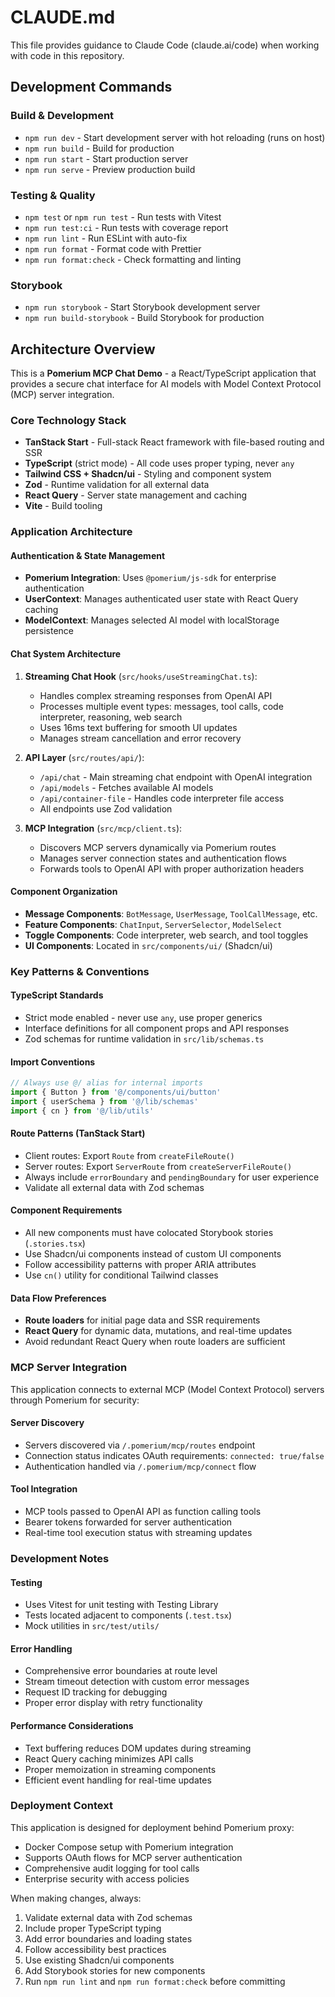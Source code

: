 # CLAUDE.md

This file provides guidance to Claude Code (claude.ai/code) when working with code in this repository.

## Development Commands

### Build & Development

- `npm run dev` - Start development server with hot reloading (runs on host)
- `npm run build` - Build for production
- `npm run start` - Start production server
- `npm run serve` - Preview production build

### Testing & Quality

- `npm test` or `npm run test` - Run tests with Vitest
- `npm run test:ci` - Run tests with coverage report
- `npm run lint` - Run ESLint with auto-fix
- `npm run format` - Format code with Prettier
- `npm run format:check` - Check formatting and linting

### Storybook

- `npm run storybook` - Start Storybook development server
- `npm run build-storybook` - Build Storybook for production

## Architecture Overview

This is a **Pomerium MCP Chat Demo** - a React/TypeScript application that provides a secure chat interface for AI models with Model Context Protocol (MCP) server integration.

### Core Technology Stack

- **TanStack Start** - Full-stack React framework with file-based routing and SSR
- **TypeScript** (strict mode) - All code uses proper typing, never `any`
- **Tailwind CSS + Shadcn/ui** - Styling and component system
- **Zod** - Runtime validation for all external data
- **React Query** - Server state management and caching
- **Vite** - Build tooling

### Application Architecture

#### Authentication & State Management

- **Pomerium Integration**: Uses `@pomerium/js-sdk` for enterprise authentication
- **UserContext**: Manages authenticated user state with React Query caching
- **ModelContext**: Manages selected AI model with localStorage persistence

#### Chat System Architecture

1. **Streaming Chat Hook** (`src/hooks/useStreamingChat.ts`):

   - Handles complex streaming responses from OpenAI API
   - Processes multiple event types: messages, tool calls, code interpreter, reasoning, web search
   - Uses 16ms text buffering for smooth UI updates
   - Manages stream cancellation and error recovery

2. **API Layer** (`src/routes/api/`):

   - `/api/chat` - Main streaming chat endpoint with OpenAI integration
   - `/api/models` - Fetches available AI models
   - `/api/container-file` - Handles code interpreter file access
   - All endpoints use Zod validation

3. **MCP Integration** (`src/mcp/client.ts`):
   - Discovers MCP servers dynamically via Pomerium routes
   - Manages server connection states and authentication flows
   - Forwards tools to OpenAI API with proper authorization headers

#### Component Organization

- **Message Components**: `BotMessage`, `UserMessage`, `ToolCallMessage`, etc.
- **Feature Components**: `ChatInput`, `ServerSelector`, `ModelSelect`
- **Toggle Components**: Code interpreter, web search, and tool toggles
- **UI Components**: Located in `src/components/ui/` (Shadcn/ui)

### Key Patterns & Conventions

#### TypeScript Standards

- Strict mode enabled - never use `any`, use proper generics
- Interface definitions for all component props and API responses
- Zod schemas for runtime validation in `src/lib/schemas.ts`

#### Import Conventions

```typescript
// Always use @/ alias for internal imports
import { Button } from '@/components/ui/button'
import { userSchema } from '@/lib/schemas'
import { cn } from '@/lib/utils'
```

#### Route Patterns (TanStack Start)

- Client routes: Export `Route` from `createFileRoute()`
- Server routes: Export `ServerRoute` from `createServerFileRoute()`
- Always include `errorBoundary` and `pendingBoundary` for user experience
- Validate all external data with Zod schemas

#### Component Requirements

- All new components must have colocated Storybook stories (`.stories.tsx`)
- Use Shadcn/ui components instead of custom UI components
- Follow accessibility patterns with proper ARIA attributes
- Use `cn()` utility for conditional Tailwind classes

#### Data Flow Preferences

- **Route loaders** for initial page data and SSR requirements
- **React Query** for dynamic data, mutations, and real-time updates
- Avoid redundant React Query when route loaders are sufficient

### MCP Server Integration

This application connects to external MCP (Model Context Protocol) servers through Pomerium for security:

#### Server Discovery

- Servers discovered via `/.pomerium/mcp/routes` endpoint
- Connection status indicates OAuth requirements: `connected: true/false`
- Authentication handled via `/.pomerium/mcp/connect` flow

#### Tool Integration

- MCP tools passed to OpenAI API as function calling tools
- Bearer tokens forwarded for server authentication
- Real-time tool execution status with streaming updates

### Development Notes

#### Testing

- Uses Vitest for unit testing with Testing Library
- Tests located adjacent to components (`.test.tsx`)
- Mock utilities in `src/test/utils/`

#### Error Handling

- Comprehensive error boundaries at route level
- Stream timeout detection with custom error messages
- Request ID tracking for debugging
- Proper error display with retry functionality

#### Performance Considerations

- Text buffering reduces DOM updates during streaming
- React Query caching minimizes API calls
- Proper memoization in streaming components
- Efficient event handling for real-time updates

### Deployment Context

This application is designed for deployment behind Pomerium proxy:

- Docker Compose setup with Pomerium integration
- Supports OAuth flows for MCP server authentication
- Comprehensive audit logging for tool calls
- Enterprise security with access policies

When making changes, always:

1. Validate external data with Zod schemas
2. Include proper TypeScript typing
3. Add error boundaries and loading states
4. Follow accessibility best practices
5. Use existing Shadcn/ui components
6. Add Storybook stories for new components
7. Run `npm run lint` and `npm run format:check` before committing
